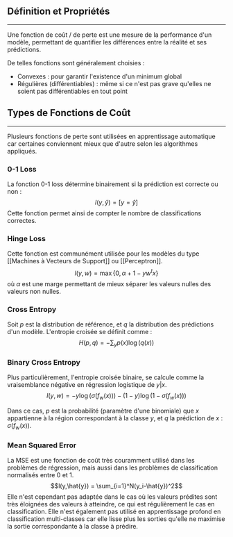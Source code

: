 

## Définition et Propriétés

<hr>

Une fonction de coût / de perte est une mesure de la performance d'un modèle, permettant de quantifier les différences entre la réalité et ses prédictions.

De telles fonctions sont généralement choisies :
- Convexes : pour garantir l'existence d'un minimum global
- Régulières (différentiables) : même si ce n'est pas grave qu'elles ne soient pas différentiables en tout point


## Types de Fonctions de Coût

<hr>

Plusieurs fonctions de perte sont utilisées en apprentissage automatique car certaines conviennent mieux que d'autre selon les algorithmes appliqués.

### 0-1 Loss

La fonction 0-1 loss détermine binairement si la prédiction est correcte ou non :
$$l(y,\hat{y}) = [y = \hat{y}]$$
Cette fonction permet ainsi de compter le nombre de classifications correctes.

### Hinge Loss

Cette fonction est communément utilisée pour les modèles du type [[Machines à Vecteurs de Support]] ou [[Perceptron]].
$$l(y,w) = \max \{0, \alpha + 1 - yw^tx\}$$
où $\alpha$ est une marge permettant de mieux séparer les valeurs nulles des valeurs non nulles.

### Cross Entropy

Soit $p$ est la distribution de référence, et $q$ la distribution des prédictions d'un modèle. L'entropie croisée se définit comme :
$$H(p,q) = -\sum_y p(x) \log(q(x))$$

### Binary Cross Entropy

Plus particulièrement, l'entropie croisée binaire, se calcule comme la vraisemblance négative en régression logistique de $y|x$.
$$l(y,w) = -y\log(\sigma(f_w(x))) - (1-y)\log(1-\sigma(f_w(x)))$$

Dans ce cas, $p$ est la probabilité (paramètre d'une binomiale) que $x$ appartienne à la région correspondant à la classe $y$, et $q$ la prédiction de $x$ : $\sigma(f_w(x))$.

### Mean Squared Error

La MSE est une fonction de coût très couramment utilisé dans les problèmes de régression, mais aussi dans les problèmes de classification normalisés entre $0$ et $1$.
$$l(y,\hat{y}) = \sum_{i=1}^N(y_i-\hat{y})^2$$
Elle n'est cependant pas adaptée dans le cas où les valeurs prédites sont très éloignées des valeurs à atteindre, ce qui est régulièrement le cas en classification. Elle n'est également pas utilisé en apprentissage profond en classification multi-classes car elle lisse plus les sorties qu'elle ne maximise la sortie correspondante à la classe à prédire.